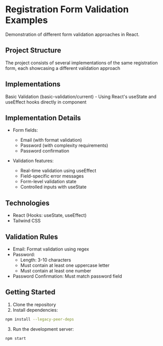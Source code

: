 # Registration Form Validation Examples

Demonstration of different form validation approaches in React.

## Project Structure

The project consists of several implementations of the same registration form, each showcasing a different validation approach

## Implementations

Basic Validation (basic-validation/current) - Using React's useState and useEffect hooks directly in component

## Implementation Details

- Form fields:

  - Email (with format validation)
  - Password (with complexity requirements)
  - Password confirmation

- Validation features:
  - Real-time validation using useEffect
  - Field-specific error messages
  - Form-level validation state
  - Controlled inputs with useState

## Technologies

- React (Hooks: useState, useEffect)
- Tailwind CSS

## Validation Rules

- Email: Format validation using regex
- Password:
  - Length: 3-10 characters
  - Must contain at least one uppercase letter
  - Must contain at least one number
- Password Confirmation: Must match password field

## Getting Started

1. Clone the repository
2. Install dependencies:

```bash
npm install --legacy-peer-deps
```

3. Run the development server:

```bash
npm start
```
